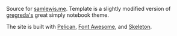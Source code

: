 Source for [samlewis.me](http://www.samlewis.me). Template is a slightly modified version of [gregreda's](http://github.com/gjreda) great simply notebook theme.

The site is built with [Pelican](https://github.com/getpelican/pelican/), [Font Awesome](http://fortawesome.github.io/Font-Awesome/), and [Skeleton](http://www.getskeleton.com/).

